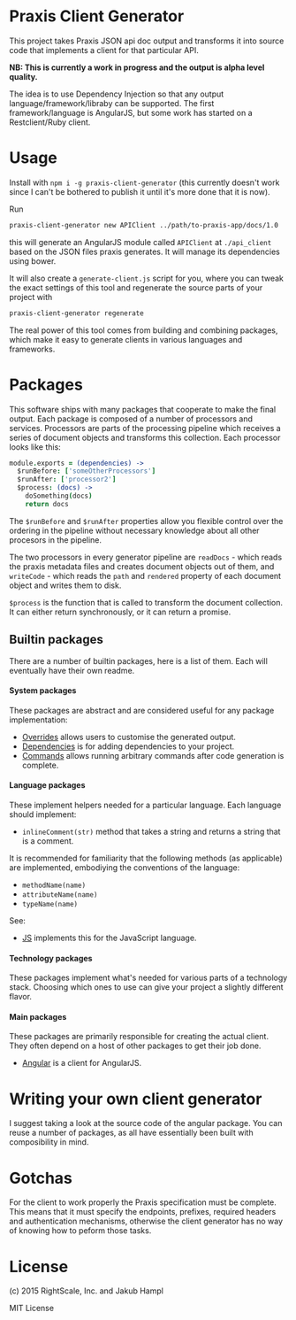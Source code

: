 # Praxis Client Generator

This project takes Praxis JSON api doc output and transforms it into source code
that implements a client for that particular API.

**NB: This is currently a work in progress and the output is alpha level quality.**

The idea is to use Dependency Injection so that any output language/framework/libraby
can be supported. The first framework/language is AngularJS, but some work has started
on a Restclient/Ruby client.

# Usage

Install with `npm i -g praxis-client-generator` (this currently doesn't work since I can't be bothered to publish it until it's more done that it is now).

Run

```bash
praxis-client-generator new APIClient ../path/to-praxis-app/docs/1.0
```

this will generate an AngularJS module called `APIClient` at `./api_client` based on the
JSON files praxis generates. It will manage its dependencies using bower.

It will also create a `generate-client.js` script for you, where you can tweak
the exact settings of this tool and regenerate the source parts of your project with

```bash
praxis-client-generator regenerate
```

The real power of this tool comes from building and combining packages, which make it easy
to generate clients in various languages and frameworks.

# Packages

This software ships with many packages that cooperate to make the final output.
Each package is composed of a number of processors and services. Processors are
parts of the processing pipeline which receives a series of document objects and
transforms this collection. Each processor looks like this:

~~~coffee
module.exports = (dependencies) ->
  $runBefore: ['someOtherProcessors']
  $runAfter: ['processor2']
  $process: (docs) ->
    doSomething(docs)
    return docs
~~~

The `$runBefore` and `$runAfter` properties allow you flexible control over the
ordering in the pipeline without necessary knowledge about all other procesors
in the pipeline.

The two processors in every generator pipeline are `readDocs` - which reads the praxis
metadata files and creates document objects out of them, and `writeCode` - which reads
the `path` and `rendered` property of each document object and writes them to disk.

`$process` is the function that is called to transform the document collection. It
can either return synchronously, or it can return a promise.

## Builtin packages

There are a number of builtin packages, here is a list of them. Each will eventually
have their own readme.

#### System packages

These packages are abstract and are considered useful for any package implementation:

- [Overrides](lib/packages/overrides/readme.md) allows users to customise the generated output.
- [Dependencies](lib/packages/dependencies/readme.md) is for adding dependencies to your project.
- [Commands](lib/packages/commands/readme.md) allows running arbitrary commands after code generation is complete.

#### Language packages

These implement helpers needed for a particular language. Each language should
implement:

- `inlineComment(str)` method that takes a string and returns a string that is a comment.

It is recommended for familiarity that the following methods (as applicable) are implemented, embodiying the conventions of the language:

- `methodName(name)`
- `attributeName(name)`
- `typeName(name)`

See:

- [JS](lib/packages/js/readme.md) implements this for the JavaScript language.

#### Technology packages

These packages implement what's needed for various parts of a technology stack.
Choosing which ones to use can give your project a slightly different flavor.

#### Main packages

These packages are primarily responsible for creating the actual client. They often
depend on a host of other packages to get their job done.

- [Angular](lib/packages/angular/readme.md) is a client for AngularJS.

# Writing your own client generator

I suggest taking a look at the source code of the angular package. You can reuse
a number of packages, as all have essentially been built with composibility in mind.

# Gotchas

For the client to work properly the Praxis specification must be complete. This means
that it must specify the endpoints, prefixes, required headers and authentication
mechanisms, otherwise the client generator has no way of knowing how to peform those
tasks.

# License

(c) 2015 RightScale, Inc. and Jakub Hampl

MIT License
